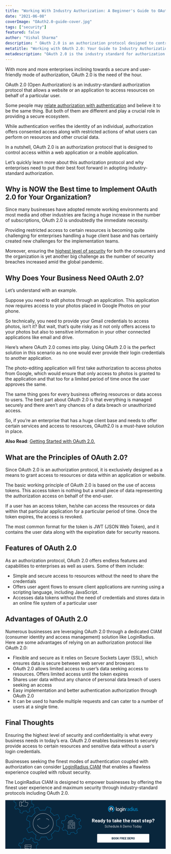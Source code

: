 ```yaml
---
title: "Working With Industry Authorization: A Beginner's Guide to OAuth 2.0"
date: "2021-06-08"
coverImage: "OAuth2.0-guide-cover.jpg"
tags: ["security"]
featured: false 
author: "Vishal Sharma"
description: " OAuth 2.0 is an authorization protocol designed to control access within a web application or a mobile application. Here’s an interesting read showcasing the role of OAuth 2.0 for offering secure access to resources and why enterprises should get it in place."
metatitle: "Working with OAuth 2.0: Your Guide to Industry Authorization"
metadescription: "OAuth 2.0 is the industry standard for authorization. Here’s an insightful read depicting the role of OAuth 2.0 along with its features and advantages."
---
```


With more and more enterprises inclining towards a secure and user-friendly mode of authorization, OAuth 2.0 is the need of the hour. 

OAuth 2.0 (Open Authorization) is an industry-standard authorization protocol that allows a website or an application to access resources on behalf of a particular user. 

Some people may [relate authorization with authentication](https://www.loginradius.com/blog/start-with-identity/2020/06/authentication-vs-authorization-infographic/#:~:text=In%20other%20words%2C%20authentication%20is,and%20privileges%20of%20a%20user.) and believe it to be the same thing. But both of them are different and play a crucial role in providing a secure ecosystem. 

While authentication verifies the identity of an individual, authorization offers consented access along with restricted actions of what users can perform on resources and other crucial data. 

In a nutshell, OAuth 2.0 is an authorization protocol that is designed to control access within a web application or a mobile application. 

Let’s quickly learn more about this authorization protocol and why enterprises need to put their best foot forward in adopting industry-standard authorization. 


## Why is NOW the Best time to Implement OAuth 2.0  for Your Organization?

Since many businesses have adopted remote working environments and most media and other industries are facing a huge increase in the number of subscriptions, OAuth 2.0 is undoubtedly the immediate necessity. 

Providing restricted access to certain resources is becoming quite challenging for enterprises handling a huge client base and has certainly created new challenges for the implementation teams. 

Moreover, ensuring the [highest level of security](https://www.loginradius.com/blog/start-with-identity/2020/12/data-security-best-practices/) for both the consumers and the organization is yet another big challenge as the number of security breaches increased amid the global pandemic. 


## Why Does Your Business Need OAuth 2.0?

Let’s understand with an example. 

Suppose you need to edit photos through an application. This application now requires access to your photos placed in Google Photos on your phone. 

So technically, you need to provide your Gmail credentials to access photos, isn’t it? But wait, that’s quite risky as it not only offers access to your photos but also to sensitive information in your other connected applications like email and drive. 

Here’s where OAuth 2.0 comes into play. Using OAuth 2.0 is the perfect solution in this scenario as no one would ever provide their login credentials to another application. 

The photo-editing application will first take authorization to access photos from Google, which would ensure that only access to photos is granted to the application and that too for a limited period of time once the user approves the same. 

The same thing goes for every business offering resources or data access to users. The best part about OAuth 2.0 is that everything is managed securely and there aren’t any chances of a data breach or unauthorized access. 

So, if you’re an enterprise that has a huge client base and needs to offer certain services and access to resources, OAuth2.0 is a must-have solution in place. 

**Also Read**: [Getting Started with OAuth 2.0.](https://www.loginradius.com/blog/engineering/oauth2/) 


## What are the Principles of OAuth 2.0? 

Since OAuth 2.0 is an authorization protocol, it is exclusively designed as a means to grant access to resources or data within an application or website. 

The basic working principle of OAuth 2.0 is based on the use of access tokens. This access token is nothing but a small piece of data representing the authorization access on behalf of the end-user. 

If a user has an access token, he/she can access the resources or data within that particular application for a particular period of time. Once the token expires, the access is revoked. 

The most common format for the token is JWT (JSON Web Token), and it contains the user data along with the expiration date for security reasons. 


## Features of OAuth 2.0 

As an authorization protocol, OAuth 2.0 offers endless features and capabilities to enterprises as well as users. Some of them include: 



*   Simple and secure access to resources without the need to share the credentials
*   Offers user agent flows to ensure client applications are running using a scripting language, including JavaScript.
*   Accesses data tokens without the need of credentials and stores data in an online file system of a particular user


## Advantages of OAuth 2.0

Numerous businesses are leveraging OAuth 2.0 through a dedicated CIAM (consumer identity and access management) solution like LoginRadius. Here are some advantages of relying on an authorization protocol like OAuth 2.0: 



*   Flexible and secure as it relies on Secure Sockets Layer (SSL), which ensures data is secure between web server and browsers 
*   OAuth 2.0 allows limited access to user’s data seeking access to resources. Offers limited access until the token expires
*   Shares user data without any chance of personal data breach of users seeking an access
*   Easy implementation and better authentication authorization through OAuth 2.0 
*   It can be used to handle multiple requests and can cater to a number of users at a single time. 


## Final Thoughts 

Ensuring the highest level of security and confidentiality is what every business needs in today’s era. OAuth 2.0 enables businesses to securely provide access to certain resources and sensitive data without a user’s login credentials. 

Businesses seeking the finest modes of authentication coupled with authorization can consider [LoginRadius CIAM](https://www.loginradius.com/) that enables a flawless experience coupled with robust security.

The LoginRadius CIAM is designed to empower businesses by offering the finest user experience and maximum security through industry-standard protocols including OAuth 2.0.


[![book-free-demo-loginradius](../../assets/book-a-demo-loginradius.png)](https://www.loginradius.com/book-a-demo/)
